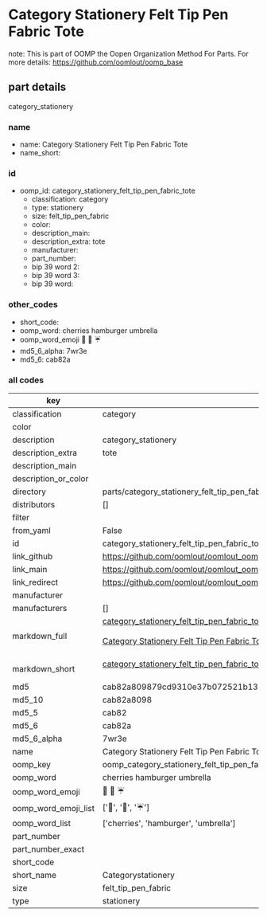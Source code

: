 # Category Stationery Felt Tip Pen Fabric Tote  

note: This is part of OOMP the Oopen Organization Method For Parts. For more details: https://github.com/oomlout/oomp_base

##  part details
  



category_stationery



### name
* name: Category Stationery Felt Tip Pen Fabric Tote
* name_short: 
### id
* oomp_id: category_stationery_felt_tip_pen_fabric_tote
  * classification: category
  * type: stationery
  * size: felt_tip_pen_fabric
  * color: 
  * description_main: 
  * description_extra: tote
  * manufacturer: 
  * part_number: 
  * bip 39 word 2: 
  * bip 39 word 3: 
  * bip 39 word: 

### other_codes
* short_code: 
* oomp_word: cherries hamburger umbrella
* oomp_word_emoji :cherries: :hamburger: :umbrella:
* md5_6_alpha: 7wr3e
* md5_6: cab82a









### all codes 
| key | value |  
| --- | --- |  
| classification | category |  
| color |  |  
| description | category_stationery |  
| description_extra | tote |  
| description_main |  |  
| description_or_color |   |  
| directory | parts/category_stationery_felt_tip_pen_fabric_tote |  
| distributors | [] |  
| filter |  |  
| from_yaml | False |  
| id | category_stationery_felt_tip_pen_fabric_tote |  
| link_github | https://github.com/oomlout/oomlout_oomp_version_1_messy/tree/main/parts/category_stationery_felt_tip_pen_fabric_tote |  
| link_main | https://github.com/oomlout/oomlout_oomp_version_1_messy/tree/main/parts/category_stationery_felt_tip_pen_fabric_tote |  
| link_redirect | https://github.com/oomlout/oomlout_oomp_version_1_messy/tree/main/parts/category_stationery_felt_tip_pen_fabric_tote |  
| manufacturer |  |  
| manufacturers | [] |  
| markdown_full | [category_stationery_felt_tip_pen_fabric_tote](none)<br>[](none)<br>[Category Stationery Felt Tip Pen Fabric Tote](none)<br><br> |  
| markdown_short | [category_stationery_felt_tip_pen_fabric_tote](none)<br><br> |  
| md5 | cab82a809879cd9310e37b072521b131 |  
| md5_10 | cab82a8098 |  
| md5_5 | cab82 |  
| md5_6 | cab82a |  
| md5_6_alpha | 7wr3e |  
| name | Category Stationery Felt Tip Pen Fabric Tote |  
| oomp_key | oomp_category_stationery_felt_tip_pen_fabric_tote |  
| oomp_word | cherries hamburger umbrella |  
| oomp_word_emoji | :cherries: :hamburger: :umbrella: |  
| oomp_word_emoji_list | [':cherries:', ':hamburger:', ':umbrella:'] |  
| oomp_word_list | ['cherries', 'hamburger', 'umbrella'] |  
| part_number |  |  
| part_number_exact |  |  
| short_code |  |  
| short_name | Categorystationery |  
| size | felt_tip_pen_fabric |  
| type | stationery |  
